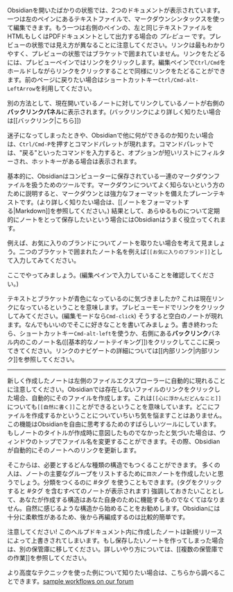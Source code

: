 Obsidianを開いたばかりの状態では、2つのドキュメントが表示されています。一つは左のペインにあるテキストファイルで、マークダウンシンタックスを使って編集できます。もう一つは右側のペインの、左と同じテキストファイルをHTMLもしくはPDFドキュメントとして出力する場合の _プレビュー_ です。プレビューの状態では見え方が異なることに注意してください。リンクは最もわかりやすく、プレビューの状態ではブラケットで囲まれていません。リンクをたどるには、プレビューペインではリンクをクリックします。編集ペインで`Ctrl/Cmd`をホールドしながらリンクをクリックすることで同様にリンクをたどることができます。前のページに戻りたい場合はショートカットキー`Ctrl/Cmd-alt-LeftArrow`を利用してください。

別の方法として、現在開いているノートに対してリンクしているノートが右側の**バックリンクパネル**に表示されます。(バックリンクにより詳しく知りたい場合は[[バックリンク|こちら]])

迷子になってしまったときや、Obsidianで他に何ができるのか知りたい場合は、`Ctrl/Cmd-P`を押すとコマンドパレットが現れます。コマンドパレットでは、"戻る"といったコマンドを入力すると、オプションが短いリストにフィルターされ、ホットキーがある場合は表示されます。

基本的に、Obsidianはコンピューターに保存されている一連のマークダウンファイルを扱うためのツールです。マークダウンについてよく知らないという方のために説明すると、マークダウンとは強力なフォーマットを備えたプレーンテキストです。(より詳しく知りたい場合は、[[ノートをフォーマットする|Markdown]]を参照してください。)  結果として、あらゆるものについて定期的にノートをとって保存したいという場合にはObsidianはうまく役立ってくれます。

例えば、お気に入りのブランドについてノートを取りたい場合を考えて見ましょう。二つのブラケットで囲まれたノート名を例えば`[[お気に入りのブランド]]`として入力してみてください。

ここでやってみましょう。(編集ペインで入力していることを確認してください。)

テキストとブラケットが青色になっているのに気づきましたか? これは現在リンクになっているということを意味します。プレビューモードでリンクをクリックしてみてください。(編集モードなら`Cmd-click`) そうすると空白のノートが現れます。なんでもいいのでそこに好きなことを書いてみましょう。書き終わったら、ショートカットキー`Cmd-alt-left`を使うか、右側にある**バックリンク**バネル内のこのノート名([[基本的なノートテイキング]])をクリックしてここに戻ってきてください。リンクのナビゲートの詳細については[[内部リンク|内部リンク]]を参照してください。

---

新しく作成したノートは左側のファイルエクスプローラーに自動的に現れることに注意してください。Obsidianでは存在しないファイルのリンクをクリックした場合、自動的にそのファイルを作成します。これは`[[心に浮かんだどんなこと]]`についても`[[自然に書く]]`ことができるということを意味しています。どこにファイルを作成するかということについていちいち気を悩ますことはありません。この機能はObsidianを自由に思考するためのすばらしいツールにしています。もしノートのタイトルが作成時に意図したものでなかったと気づいた場合は、ウィンドウのトップでファイル名を変更することができます。その際、Obsidianが自動的にそのノートへのリンクを更新します。

そこからは、必要とするどんな種類の構造でもつくることができます。
多くの人は、ノートの主要なグループをリストするために`目次`ノートを作成したいと思うでしょう。分類をつくるのに #タグ  を使うこともできます。(タグをクリックすると #タグ  を含むすべてのノートが表示されます) 強調しておきたいこととして、あなたが作成する構造はあなた自身のために機能するものでなくてはなりません。自然に感じるような構造から始めることをお勧めします。Obsidianには十分に柔軟性があるため、後から再編成するのは比較的簡単です。

注意してください! このヘルプドキュメント内に作成したノートは新規リリースによって上書きされてしまいます。もし保存したいノートを作ってしまった場合は、別の保管庫に移してください。詳しいやり方については、[[複数の保管庫での作業]]を参照してください。

より高度なテクニックを使った例について知りたい場合は、こちらから調べることできます。[sample workflows on our forum](https://forum.obsidian.md/t/example-workflows-in-obsidian/1093)